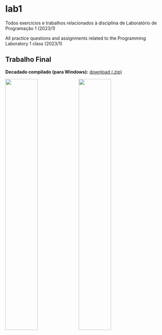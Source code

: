 # lab1
Todos exercícios e trabalhos relacionados à disciplina de Laboratório de Programação 1 (2023/1)


All practice questions and assignments related to the Programming Laboratory 1 class (2023/1)


## Trabalho Final
**Decadado compilado (para Windows):** [download (.zip)](https://drive.google.com/file/d/1rIMByZK3tjnmOSgc0_P3vs96WC8sJxo7/view?usp=drive_link)


<img src="https://github.com/brizzigui/lab1/assets/127910684/63837b65-1a34-4803-8517-12f8b0624ac0"  width="45%">
<img src="https://github.com/brizzigui/lab1/assets/127910684/0789db55-4353-44a5-8e50-d88c50fc2353"  width="45%">
